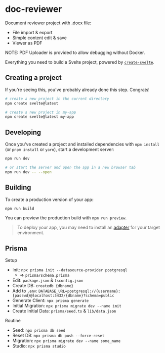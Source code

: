 # doc-reviewer

Document reviewer project with .docx file:

- File import & export
- Simple content edit & save
- Viewer as PDF

NOTE: PDF Uploader is provided to allow debugging without Docker.

Everything you need to build a Svelte project, powered by [`create-svelte`](https://github.com/sveltejs/kit/tree/master/packages/create-svelte).

## Creating a project

If you're seeing this, you've probably already done this step. Congrats!

```bash
# create a new project in the current directory
npm create svelte@latest

# create a new project in my-app
npm create svelte@latest my-app
```

## Developing

Once you've created a project and installed dependencies with `npm install` (or `pnpm install` or `yarn`), start a development server:

```bash
npm run dev

# or start the server and open the app in a new browser tab
npm run dev -- --open
```

## Building

To create a production version of your app:

```bash
npm run build
```

You can preview the production build with `npm run preview`.

> To deploy your app, you may need to install an [adapter](https://kit.svelte.dev/docs/adapters) for your target environment.

## Prisma

Setup

- Init: `npx prisma init --datasource-provider postgresql`
  - => `prisma/schema.prisma`
- Edit: `package.json` & `tsconfig.json`
- Create DB: `createdb {dbname}`
- Add to `.env`: `DATABASE_URL=postgresql://{username}:{passwd}@localhost:5432/{dbname}?schema=public`
- Generate Client: `npx prisma generate`
- Initial Migration: `npx prisma migrate dev --name init`
- Create Initial Data: `prisma/seed.ts` & `lib/data.json`

Routine

- Seed: `npx prisma db seed`
- Reset DB: `npx prisma db push --force-reset`
- Migration: `npx prisma migrate dev --name some_name`
- Studio: `npx prisma studio`
